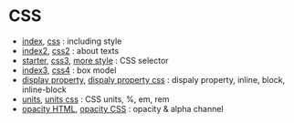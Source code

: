 # CSS
- [index](index.html), [css](app.css) : including style
- [index2](index2.html), [css2](app2.css) : about texts
- [starter](starter.html), [css3](app3.css), [more style](more_style.css) : CSS selector
- [index3](index3.html), [css4](app4.css) : box model
- [display property](display.html), [dispaly property css](display.css) : dispaly property, inline, block, inline-block
- [units](css_unit.html), [units css](css_unit.css) : CSS units, %, em, rem
- [opacity HTML](opacity.html), [opacity CSS](opacity.css) : opacity & alpha channel